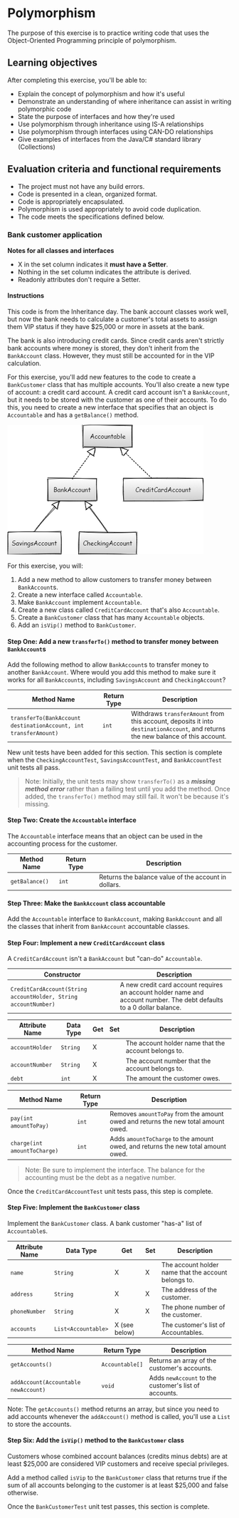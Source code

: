 # Polymorphism

The purpose of this exercise is to practice writing code that uses the Object-Oriented Programming principle of polymorphism.

## Learning objectives

After completing this exercise, you'll be able to:

- Explain the concept of polymorphism and how it's useful
- Demonstrate an understanding of where inheritance can assist in writing polymorphic code
- State the purpose of interfaces and how they're used
- Use polymorphism through inheritance using IS-A relationships
- Use polymorphism through interfaces using CAN-DO relationships
- Give examples of interfaces from the Java/C# standard library (Collections)

## Evaluation criteria and functional requirements

* The project must not have any build errors.
* Code is presented in a clean, organized format.
* Code is appropriately encapsulated.
* Polymorphism is used appropriately to avoid code duplication.
* The code meets the specifications defined below.

### Bank customer application

**Notes for all classes and interfaces**
- X in the set column indicates it **must have a Setter**.
- Nothing in the set column indicates the attribute is derived.
- Readonly attributes don't require a Setter.

#### Instructions

This code is from the Inheritance day. The bank account classes work well, but now the bank needs to calculate a customer's total assets to assign them VIP status if they have $25,000 or more in assets at the bank.

The bank is also introducing credit cards. Since credit cards aren't strictly bank accounts where money is stored, they don't inherit from the `BankAccount` class. However, they must still be accounted for in the VIP calculation.

For this exercise, you'll add new features to the code to create a `BankCustomer` class that has multiple accounts. You'll also create a new type of account: a credit card account. A credit card account isn't a `BankAccount`, but it needs to be stored with the customer as one of their accounts. To do this, you need to create a new interface that specifies that an object is `Accountable` and has a `getBalance()` method.

![class diagram](./bank-account-java.png)

For this exercise, you will:

1. Add a new method to allow customers to transfer money between `BankAccount`s.
2. Create a new interface called `Accountable`.
3. Make `BankAccount` implement `Accountable`.
4. Create a new class called `CreditCardAccount` that's also `Accountable`.
5. Create a `BankCustomer` class that has many `Accountable` objects.
6. Add an `isVip()` method to `BankCustomer`.

#### Step One: Add a new `transferTo()` method to transfer money between `BankAccount`s

Add the following method to allow `BankAccount`s to transfer money to another `BankAccount`. Where would you add this method to make sure it works for all `BankAccount`s, including `SavingsAccount` and `CheckingAccount`?

| Method Name                                                      | Return Type | Description                                                                             |
| ---------------------------------------------------------------- | ----------- | --------------------------------------------------------------------------------------- |
| `transferTo(BankAccount destinationAccount, int transferAmount)` | `int`       | Withdraws `transferAmount` from this account, deposits it into `destinationAccount`, and returns the new balance of this account. |

New unit tests have been added for this section. This section is complete when the `CheckingAccountTest`, `SavingsAccountTest`, and `BankAccountTest` unit tests all pass.

>Note: Initially, the unit tests may show `transferTo()` as a ***missing method error*** rather than a failing test until you add the method. Once added, the `transferTo()` method may still fail. It won't be because it's missing.

#### Step Two: Create the `Accountable` interface

The `Accountable` interface means that an object can be used in the accounting process for the customer.

| Method Name    | Return Type | Description                                          |
| -------------- | ----------- | ---------------------------------------------------- |
| `getBalance()` | `int`       | Returns the balance value of the account in dollars. |

#### Step Three: Make the `BankAccount` class accountable

Add the `Accountable` interface to `BankAccount`, making `BankAccount` and all the classes that inherit from `BankAccount` accountable classes.

#### Step Four: Implement a new `CreditCardAccount` class

A `CreditCardAccount` isn't a `BankAccount` but "can-do" `Accountable`.

| Constructor                                                     | Description                                                                                                            |
| --------------------------------------------------------------- | ---------------------------------------------------------------------------------------------------------------------- |
| `CreditCardAccount(String accountHolder, String accountNumber)` | A new credit card account requires an account holder name and account number. The debt defaults to a 0 dollar balance. |

| Attribute Name  | Data Type | Get | Set | Description                                                  |
| --------------- | --------- | --- | --- | ------------------------------------------------------------ |
| `accountHolder` | `String`  | X   |     | The account holder name that the account belongs to. |
| `accountNumber` | `String`  | X   |     | The account number that the account belongs to.      |
| `debt`          | `int`     | X   |     | The amount the customer owes.                        |

| Method Name                  | Return Type | Description                                                                       |
| ---------------------------- | ----------- | --------------------------------------------------------------------------------- |
| `pay(int amountToPay)`       | `int`       | Removes `amountToPay` from the amount owed and returns the new total amount owed. |
| `charge(int amountToCharge)` | `int`       | Adds `amountToCharge` to the amount owed, and returns the new total amount owed.  |

> Note: Be sure to implement the interface. The balance for the accounting must be the debt as a negative number.

Once the `CreditCardAccountTest` unit tests pass, this step is complete.

#### Step Five: Implement the `BankCustomer` class

Implement the `BankCustomer` class. A bank customer "has-a" list of `Accountable`s.

| Attribute Name | Data Type           | Get | Set | Description                                                  |
| -------------- | ------------------- | --- | --- | ------------------------------------------------------------ |
| `name`         | `String`            | X   | X   | The account holder name that the account belongs to. |
| `address`      | `String`            | X   | X   | The address of the customer.                         |
| `phoneNumber`  | `String`            | X   | X   | The phone number of the customer.                    |
| `accounts`     | `List<Accountable>` | X (see below)  |     | The customer's list of Accountables.     |

| Method Name                          | Return Type | Description                                           |
| ------------------------------------ | ----------- | ----------------------------------------------------- |
| `getAccounts()`                      | `Accountable[]` | Returns an array of the customer's accounts.
| `addAccount(Accountable newAccount)` | `void`      | Adds `newAccount` to the customer's list of accounts. |

Note: The `getAccounts()` method returns an array, but since you need to add accounts whenever the `addAccount()` method is called, you'll use a `List` to store the accounts.

#### Step Six: Add the `isVip()` method to the `BankCustomer` class

Customers whose combined account balances (credits minus debts) are at least $25,000 are considered VIP customers and receive special privileges.

Add a method called `isVip` to the `BankCustomer` class that returns true if the sum of all accounts belonging to the customer is at least $25,000 and false otherwise.

Once the `BankCustomerTest` unit test passes, this section is complete.
